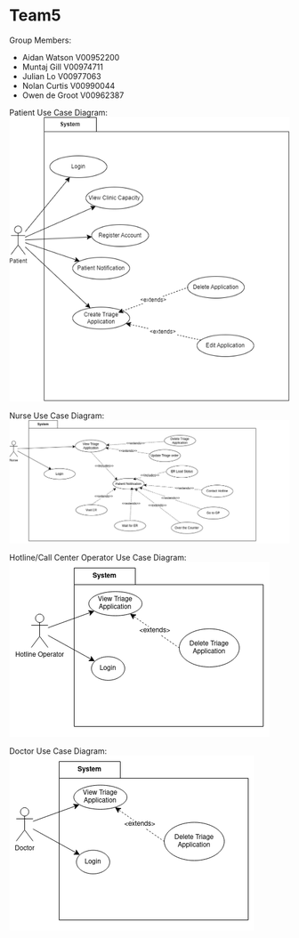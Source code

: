 # Team5

Group Members:
- Aidan Watson V00952200
- Muntaj Gill V00974711
- Julian Lo V00977063
- Nolan Curtis V00990044
- Owen de Groot V00962387

Patient Use Case Diagram:
\
![Alt](/useCaseDiagrams/UseCaseDiagram.drawio.png)

Nurse Use Case Diagram:
![Alt](/useCaseDiagrams/NurseUseCaseDiagram.drawio.png)

Hotline/Call Center Operator Use Case Diagram:
\
![Alt](/useCaseDiagrams/OpUseCaseDiagram.drawio.png)

Doctor Use Case Diagram:
\
![Alt](/useCaseDiagrams/DocUseCaseDiagram.drawio.png)
